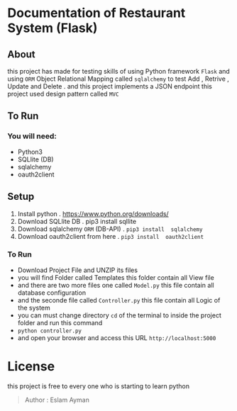 # Documentation of Restaurant System (Flask)
## About
this project has made for testing skills of using Python framework `Flask` and using `ORM` Object Relational Mapping  called `sqlalchemy` 
to test Add , Retrive , Update and Delete . and this project implements a JSON endpoint
this project used design pattern called `MVC`

## To Run
### You will need:
- Python3
- SQLlite (DB)
- sqlalchemy
- oauth2client

## Setup
1. Install python
 . https://www.python.org/downloads/
2. Download SQLlite DB
 . pip3 install sqllite
3. Download sqlalchemy `ORM` (DB-API)
. ```pip3 install  sqlalchemy```
4. Download oauth2client from here
. ```pip3 install  oauth2client```

### To Run
* Download Project File and UNZIP its files
* you will find Folder called Templates this folder contain all View file
* and there are two more files one called `Model.py` this file contain all database configuration 
* and the seconde file called `Controller.py` this file contain all Logic of the system
* you can must change directory `cd` of the terminal to inside the project folder and run this command
* ``` python controller.py ```
* and open your browser and access this URL `http://localhost:5000`

# License 
this project is free to every one who is starting to learn python
> Author : Eslam Ayman 